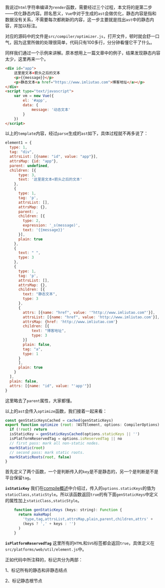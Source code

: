 我说过`html`字符串编译为`render`函数，需要经过三个过程，本文将的是第二步——优化静态内容。顾名思义，`Vue`中对于生成的`ast`会做优化，静态内容是指和数据没有关系，不需要每次都刷新的内容，这一步主要就是找出`ast`中的静态内容，并加以标注。

对应的源码中的文件是`src/compiler/optimizer.js`，打开文件，顿时就会舒一口气，因为这里所做的处理很简单，代码只有100多行，分分钟看懂它干了什么。

同样我们通过一个示例来讲解。原本想用上一篇文章中的例子，结果发现静态内容太少，这里再来一个。

```html
<div id="app">
	这里是文本<箭头之后的文本
	<p>{{message}}</p>
	<p>静态文本<a href="https://www.imliutao.com">博客地址</a></p>
</div>
<script type="text/javascript">
	var vm = new Vue({
		el: '#app',
		data: {
			message: '动态文本'
		}
	})
</script>
```

以上的`template`内容，经过`parse`生成的`ast`如下，具体过程就不再多说了：

```JavaScript
element1 = {
  type: 1,
  tag: "div",
  attrsList: [{name: "id", value: "app"}],
  attrsMap: {id: "app"},
  parent: undefined,
  children: [{
      type: 3,
      text: '这里是文本<箭头之后的文本'
    },
    {
      type: 1,
      tag: 'p',
      attrsList: [],
      attrsMap: {},
      parent: ,
      children: [{
        type: 2,
        expression: '_s(message)',
        text: '{{message}}'
      }],
      plain: true
    },
    {
      text: " ",
      type: 3
    },
    {
      type: 1,
      tag: 'p',
      attrsList: [],
      attrsMap: {},
      children: [{
		text: "静态文本",
		type: 3
      },
      {
	    attrs: [{name: "href", value: '"http://www.imliutao.com"'}],
		attrsList: [{name: "href", value: 'http://www.imliutao.com'}],
		attrsMap: {href: 'http://www.imliutao.com'}
		children: [{
			text: "博客地址",
			type: 3
		}]
		plain: false,
		tag: "a",
		type: 1
	  }
      ],
      plain: true
    }
  ],
  plain: false,
  attrs: [{name: "id", value: "'app'"}]
}
```

这里略去了`parent`属性，大家都懂。

以上的`ast`会传入`optimize`函数，我们接着一起来看：

```JavaScript
const genStaticKeysCached = cached(genStaticKeys)
export function optimize (root: ?ASTElement, options: CompilerOptions) {
  if (!root) return
  isStaticKey = genStaticKeysCached(options.staticKeys || '')
  isPlatformReservedTag = options.isReservedTag || no
  // first pass: mark all non-static nodes.
  markStatic(root)
  // second pass: mark static roots.
  markStaticRoots(root, false)
}
```

首先定义了两个函数，一个是判断传入的`key`是不是静态的，另一个是判断是不是平台保留`tag`。

**`isStaticKey`** 我们在[compile概述](compile概述.md)中介绍过，传入的`options.staticKeys`的值为`staticClass,staticStyle`。所以该函数返回`true`的有下面`genStaticKeys`中定义的属性加上`staticClass,staticStyle`。

```JavaScript
	function genStaticKeys (keys: string): Function {
	  return makeMap(
	    'type,tag,attrsList,attrsMap,plain,parent,children,attrs' +
	    (keys ? ',' + keys : '')
	  )
	}
```

**`isPlatformReservedTag`** 这里所有的`HTML`和`SVG`标签都会返回`true`，具体定义在`src/platforms/web/util/element.js`中。

正如代码中所注释的，标记共分为两部：

1、标记所有的静态和非静态结点

2、标记静态根节点

